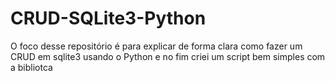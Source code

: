 # CRUD-SQLite3-Python

O foco desse repositório é para explicar de forma clara como fazer um CRUD em sqlite3 usando o Python e no fim criei um script bem simples com a bibliotca
